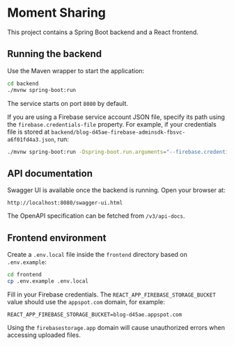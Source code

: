 # Moment Sharing

This project contains a Spring Boot backend and a React frontend.

## Running the backend

Use the Maven wrapper to start the application:

```bash
cd backend
./mvnw spring-boot:run
```

The service starts on port `8080` by default.

If you are using a Firebase service account JSON file, specify its path using the
`firebase.credentials-file` property. For example, if your credentials file is stored
at `backend/blog-d45ae-firebase-adminsdk-fbsvc-a6f01fd4a3.json`, run:

```bash
./mvnw spring-boot:run -Dspring-boot.run.arguments="--firebase.credentials-file=blog-d45ae-firebase-adminsdk-fbsvc-a6f01fd4a3.json"
```

## API documentation

Swagger UI is available once the backend is running. Open your browser at:

```
http://localhost:8080/swagger-ui.html
```

The OpenAPI specification can be fetched from `/v3/api-docs`.


## Frontend environment

Create a `.env.local` file inside the `frontend` directory based on `.env.example`:

```bash
cd frontend
cp .env.example .env.local
```

Fill in your Firebase credentials. The `REACT_APP_FIREBASE_STORAGE_BUCKET` value should use the `appspot.com` domain, for example:

```
REACT_APP_FIREBASE_STORAGE_BUCKET=blog-d45ae.appspot.com
```

Using the `firebasestorage.app` domain will cause unauthorized errors when accessing uploaded files.
